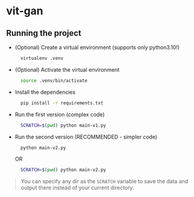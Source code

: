 # vit-gan

## Running the project

- (Optional) Create a virtual environment (supports only python3.10!)

  ```bash
    virtualenv .venv
  ```

- (Optional) Activate the virtual environment

  ```bash
    source .venv/bin/activate
  ```

- Install the dependencies

  ```bash
    pip install -r requirements.txt
  ```

- Run the first version (complex code)

  ```bash
    SCRATCH=$(pwd) python main-v1.py
  ```

- Run the second version (RECOMMENDED - simpler code)

  ```bash
    python main-v2.py
  ```

  OR

  ```bash
    SCRATCH=$(pwd) python main-v2.py
  ```

> You can specify any dir as the `SCRATCH` variable to save the data and output there instead of your current directory.
